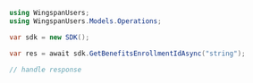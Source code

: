 <!-- Start SDK Example Usage -->
```csharp
using WingspanUsers;
using WingspanUsers.Models.Operations;

var sdk = new SDK();

var res = await sdk.GetBenefitsEnrollmentIdAsync("string");

// handle response
```
<!-- End SDK Example Usage -->